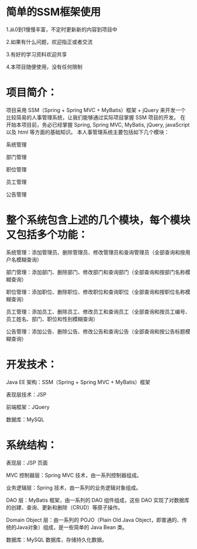 # 简单的SSM框架使用
1.从0到1慢慢丰富，不定时更新新的内容到项目中

2.如果有什么问题，欢迎指正或者交流

3.有好的学习资料欢迎共享

4.本项目随便使用，没有任何限制

# 项目简介：
项目采用 SSM（Spring + Spring MVC + MyBatis）框架 + jQuery 来开发一个比较简易的人事管理系统，让我们能够通过实际项目掌握 SSM 项目的开发。
在开始本项目前，务必已经掌握 Spring, Spring MVC, MyBatis, jQuery, javaScript 以及 html 等方面的基础知识。
本人事管理系统主要包括如下几个模块：

系统管理

部门管理

职位管理

员工管理

公告管理

# 整个系统包含上述的几个模块，每个模块又包括多个功能：

系统管理：添加管理员、删除管理员、修改管理员和查询管理员（全部查询和按用户名模糊查询）

部门管理：添加部门、删除部门、修改部门和查询部门（全部查询和按部门名称模糊查询）

职位管理：添加职位、删除职位、修改职位和查询职位（全部查询和按职位名称模糊查询）

员工管理：添加员工、删除员工、修改员工和查询员工（全部查询和按员工编号、员工姓名、部门、职位和性别模糊查询）

公告管理：添加公告、删除公告、修改公告和查询公告（全部查询和按公告标题模糊查询）

# 开发技术：

Java EE 架构：SSM（Spring + Spring MVC + MyBatis）框架

表现层技术：JSP

前端框架：JQuery

数据库：MySQL

# 系统结构：

表现层：JSP 页面

MVC 控制器层：Spring MVC 技术，由一系列控制器组成。

业务逻辑层：Spring 技术，由一系列的业务逻辑对象组成。

DAO 层：MyBatis 框架，由一系列的 DAO 组件组成，这些 DAO 实现了对数据库的创建、查询、更新和删除（CRUD）等原子操作。

Domain Object 层：由一系列的 POJO（Plain Old Java Object，即普通的、传统的Java对象）组成，是一些简单的 Java Bean 类。

数据库：MySQL 数据库，存储持久化数据。


